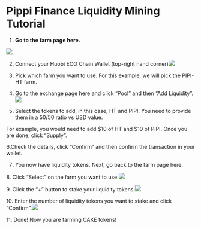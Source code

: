 # Pippi Finance Liquidity Mining Tutorial

1. **Go to the farm page here.**

![](https://miro.medium.com/max/2246/0*7k6EOfbNyl9O79Zy)

2. ​Connect your Huobi ECO Chain Wallet \(top-right hand corner\)![](https://miro.medium.com/max/2250/0*1Wx9IPrI3DVBV5kp)

3. Pick which farm you want to use. For this example, we will pick the PIPI-HT farm.

4. Go to the exchange page here and click “Pool” and then “Add Liquidity”.![](https://miro.medium.com/max/2320/0*W4sshCdrlBPqzxcE)

5. Select the tokens to add, in this case, HT and PIPI. You need to provide them in a 50/50 ratio vs USD value.

For example, you would need to add $10 of HT and $10 of PIPI. Once you are done, click “Supply”.

6.Check the details, click “Confirm” and then confirm the transaction in your wallet.

7. You now have liquidity tokens. Next, go back to the farm page here.

​8. Click “Select” on the farm you want to use.![](https://miro.medium.com/max/2266/0*QWtbB3bEib_G0M4s)

​9. Click the “+” button to stake your liquidity tokens.![](https://miro.medium.com/max/2258/0*DwKrgBp3bTAhtHs7)

​10. Enter the number of liquidity tokens you want to stake and click “Confirm”.![](https://miro.medium.com/max/2284/0*hZVFZS0dN1hTFZlA)

​11. Done! Now you are farming CAKE tokens!  
  


